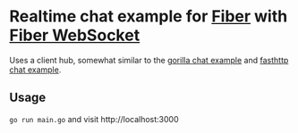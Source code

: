 # Realtime chat example for [Fiber](https://github.com/gofiber/fiber) with [Fiber WebSocket](https://github.com/gofiber/websocket)

Uses a client hub, somewhat similar to the [gorilla chat example](https://github.com/gorilla/websocket/tree/master/examples/chat) and [fasthttp chat example](https://github.com/fasthttp/websocket/tree/master/_examples/chat).

## Usage

`go run main.go` and visit http://localhost:3000